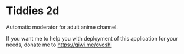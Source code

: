 # Tiddies 2d
Automatic moderator for adult anime channel.

If you want me to help you with deployment of this application
for your needs, donate me to https://qiwi.me/ovoshi